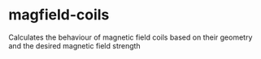 # magfield-coils
Calculates the behaviour of magnetic field coils based on their geometry and the desired magnetic field strength
